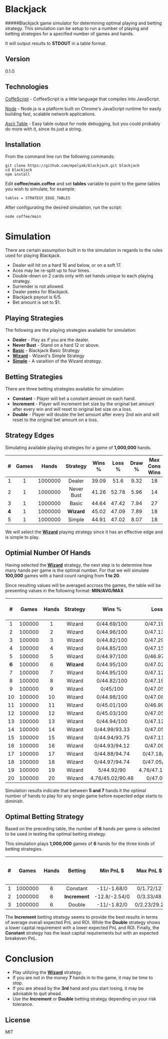 Blackjack
=========

#####Blackjack game simulator for determining optimal playing and betting strategy.
This simulation can be setup to run a number of playing and betting strategies for a specified number of games and hands. 

It will output results to **STDOUT** in a table format.

Version
-------

0.1.0

Technologies
------------

[CoffeScript] - CoffeeScript is a little language that compiles into JavaScript.

[Node] - Node.js is a platform built on Chrome's JavaScript runtime for easily building fast, scalable network applications.

[Ascii Table] - Easy table output for node debugging, but you could probably do more with it, since its just a string.

Installation
------------
From the command line run the following commands:
```
git clone https://github.com/mpolyak/blackjack.git blackjack
cd blackjack
npm install
```
Edit **coffee/main.coffee** and set **tables** variable to point to the game tables you wish to simulate, for example:

```
tables = STRATEGY_EDGE_TABLES
```
After configurating the desired simulation, run the script:

```
node coffee/main
```
Simulation
==========
There are certain assumption built in to the simulation in regards to the rules used for playing Blackjack.

* Dealer will hit on a hard 16 and below, or on a soft 17.
* Aces may be re-split up to four times.
* Double-down on 2 cards only with set hands unique to each playing strategy.
* Surrender is not allowed.
* Dealer peeks for Blackjack.
* Blackjack payout is 6/5.
* Bet amount is set to $1.

Playing Strategies
------------------
The following are the playing strategies available for simulation:
* **Dealer** - Play as if you are the dealer.
* **Never Bust** - Stand on a hard 12 or above.
* **[Basic]** - Blackjack Basic Strategy
* **[Wizard]** - Wizard's Simple Strategy
* **[Simple]** - A varaition of the Wizard strategy.

Betting Strategies
------------------
There are three betting strategies available for simulation:
* **Constant** - Player will bet a constant amount on each hand.
* **Increment** - Player will increment bet size by the original bet amount after every win and will reset to original bet size on a loss.
* **Double** - Player will double the bet amount after every 2nd win and will reset to the original bet amount on a loss.

Strategy Edges
--------------
Simulating available playing strategies for a game of **1,000,000** hands.

| # | Games |  Hands  |  Strategy  | Wins % | Loss % | Draw % | Max Cons Wins | Max Cons Loss | Avg Cons Wins | Avg Cons Loss | Edge % |
|:-:|:-----:|:-------:|:----------:|:------:|:------:|:------:|:-------------:|:-------------:|:-------------:|:-------------:|:------:|
| 1 |     1 | 1000000 | Dealer     |  39.09 |   51.6 |   9.32 |            18 |            21 |             3 |             3 | -24.25 |
| 2 |     1 | 1000000 | Never Bust |  41.26 |  52.78 |   5.96 |            14 |            24 |             3 |             3 | -21.83 |
| 3 |     1 | 1000000 | Basic      |  44.64 |  47.42 |   7.94 |            27 |            18 |             3 |             3 |  -5.88 |
| **4** |     1 | 1000000 | **Wizard**     |  45.02 |  47.09 |   7.89 |            18 |            23 |             3 |             3 |  **-4.39** |
| 5 |     1 | 1000000 | Simple     |  44.91 |  47.02 |   8.07 |            18 |            20 |             3 |             3 |  -4.49 |

We will select the **[Wizard]** playing strategy since it has an effective edge and is simple to play.

Optimial Number Of Hands
-------------------------
Having selected the **[Wizard]** strategy, the next step is to determine how many hands per game is the optimal number. For that we will simulate **100,000** games with a hand count ranging from **1 to 20**.

Since resulting values will be averaged accross the games, the table will be presenting values in the following format: **MIN/AVG/MAX**

| #  | Games  | Hands | Strategy |      Wins %      |      Loss %      |    Draw %    | Max Cons Wins | Max Cons Loss | Avg Cons Wins | Avg Cons Loss |      Edge %      |
|:--:|:------:|:-----:|:--------:|:----------------:|:----------------:|:------------:|:-------------:|:-------------:|:-------------:|:-------------:|:----------------:|
|  1 | 100000 |     1 | Wizard   | 0/44.69/100      | 0/47.19/100      | 0/8.12/100   | 0/0/4         | 0/0/3         | 0/0/3         | 0/0/3         | -100/-2.57/200   |
|  2 | 100000 |     2 | Wizard   | 0/44.96/100      | 0/47.13/100      | 0/7.91/100   | 0/1/5         | 0/1/5         | 0/0/4         | 0/0/4         | -100/-1.77/300   |
|  3 | 100000 |     3 | Wizard   | 0/44.82/100      | 0/47.29/100      | 0/7.89/100   | 0/1/7         | 0/1/5         | 0/1/5         | 0/1/4         | -100/12.38/500   |
|  4 | 100000 |     4 | Wizard   | 0/44.85/100      | 0/47.15/100      | 0/8/100      | 0/2/7         | 0/2/7         | 0/1/5         | 0/1/5         | -100/25.33/600   |
|  5 | 100000 |     5 | Wizard   | 0/44.97/100      | 0/46.97/100      | 0/8.06/100   | 0/2/8         | 0/2/7         | 0/1/5         | 0/1/5         | -100/33.36/600   |
|  **6** | 100000 |     6 | **Wizard**   | 0/44.95/100      | 0/47.02/100      | 0/8.03/83.33 | 0/2/8         | 0/2/8         | 0/1/5         | 0/2/5         | -100/**35.5**/700    |
|  7 | 100000 |     7 | Wizard   | 0/44.95/100      | 0/47.12/100      | 0/7.94/71.43 | 0/2/9         | 0/2/9         | 0/2/6         | 0/2/6         | -100/34.41/800   |
|  8 | 100000 |     8 | Wizard   | 0/44.82/100      | 0/47.19/100      | 0/8/75       | 0/2/10        | 0/3/10        | 0/2/6         | 0/2/6         | -100/31.03/900   |
|  9 | 100000 |     9 | Wizard   | 0/45/100         | 0/47.05/100      | 0/7.94/77.78 | 0/3/11        | 0/3/11        | 0/2/7         | 0/2/7         | -100/28.99/1000  |
| 10 | 100000 |    10 | Wizard   | 0/44.98/100      | 0/47.08/100      | 0/7.94/60    | 0/3/12        | 0/3/11        | 0/2/7         | 0/2/7         | -100/25.41/1000  |
| 11 | 100000 |    11 | Wizard   | 0/45.01/100      | 0/46.99/100      | 0/7.99/63.64 | 0/3/13        | 0/3/12        | 0/2/8         | 0/2/7         | -100/22.78/1100  |
| 12 | 100000 |    12 | Wizard   | 0/45.03/100      | 0/47.05/100      | 0/7.91/58.33 | 0/3/13        | 0/3/13        | 0/2/8         | 0/2/8         | -100/19.87/1400  |
| 13 | 100000 |    13 | Wizard   | 0/44.94/100      | 0/47.12/100      | 0/7.94/50    | 0/3/13        | 0/3/14        | 0/2/8         | 0/2/8         | -100/17.14/1400  |
| 14 | 100000 |    14 | Wizard   | 0/44.99/93.33    | 0/47.05/100      | 0/7.96/53.33 | 0/3/13        | 0/3/15        | 0/2/8         | 0/2/9         | -100/15.51/1300  |
| 15 | 100000 |    15 | Wizard   | 0/44.94/93.75    | 0/47.11/100      | 0/7.95/46.67 | 0/3/14        | 0/3/15        | 0/2/8         | 0/2/9         | -100/13.5/1400   |
| 16 | 100000 |    16 | Wizard   | 0/44.93/94.12    | 0/47.09/100      | 0/7.99/44.44 | 0/3/16        | 0/3/17        | 0/2/9         | 0/3/10        | -100/12.02/1500  |
| 17 | 100000 |    17 | Wizard   | 0/44.88/94.74    | 0/47.18/94.12    | 0/7.94/44.44 | 0/3/15        | 0/4/16        | 0/2/9         | 0/3/9         | -100/10.3/1700   |
| 18 | 100000 |    18 | Wizard   | 0/44.97/94.74    | 0/47.05/94.74    | 0/7.98/44.44 | 0/3/18        | 0/4/18        | 0/3/10        | 0/3/10        | -100/9.77/1500   |
| 19 | 100000 |    19 | Wizard   | 5/44.92/90       | 4.76/47.12/94.74 | 0/7.96/47.37 | 1/4/18        | 1/4/18        | 0/3/10        | 0/3/10        | -94.44/8.56/1600 |
| 20 | 100000 |    20 | Wizard   | 4.76/45.02/90.48 | 0/47.04/95       | 0/7.94/45    | 1/4/17        | 0/4/19        | 0/3/10        | 0/3/11        | -94.74/8.12/1600 |

Simulation results indicate that between **5 and 7** hands it the optimal number of hands to play for any single game before expected edge starts to diminish. 

Optimal Betting Strategy
------------------------
Based on the preceding table, the number of **6** hands per game is selected to be used in testing the optimal betting strategy.

This simulation plays **1,000,000** games of **6** hands for the three kinds of betting strategies.

| # |  Games  | Hands |  Betting  |   Min PnL $   |  Max PnL $  |     PnL $     | Capital $ |     ROI %     | Hands to Min PnL | Hands to Max PnL | Min PnL to Flat | Max PnL to Flat | Exp per Hand $  |
|:-:|:-------:|:-----:|:---------:|:-------------:|:-----------:|:-------------:|:---------:|:-------------:|:----------------:|:----------------:|:---------------:|:---------------:|:---------------:|
| 1 | 1000000 |     6 | Constant  | -11/-1.68/0   | 0/1.72/12   | -11/0.05/12   | 1/4.46/12 | 0/77.28/1200  | 0/3/11           | 0/3/11           | 0/1/7           | 0/1/7           | -1.67/0.01/1.7  |
| 2 | 1000000 |     6 | **Increment** | -12.8/-2.54/0 | 0/3.33/48   | -12.8/**0.06**/48 | 1/5.99/19 | 0/**112.25**/4800 | 0/4/11           | 0/**3**/11           | 0/1/6           | 0/1/6           | -1.83/0.01/6.86 |
| 3 | 1000000 |     6 | Double    | -11/-1.82/0   | 0/2.23/29.2 | -11/0.05/29.2 | 1/4.8/15  | 0/84.29/2920  | 0/3/10           | 0/3/11           | 0/0/6           | 0/1/7           | -1.67/0.01/4.4  |

The **Increment** betting strategy seems to provide the best results in terms of average overall expected PnL and ROI. While the **Double** strategy shows a lower capital requirement with a lower expected PnL and ROI. Finally, the **Constant** strategy has the least capital requirements but with an expected breakeven PnL.

Conclusion
==========
* Play utilizing the **[Wizard]** strategy.
* If you are not in the money **7** hands in to the game, it may be time to stop.
* If you are ahead by the **3rd** hand and you start losing, it may be advisable to quit ahead.
* Use the **Increment** or **Double** betting strategy depending on your risk tolerance.

License
----

MIT

[CoffeScript]:http://coffeescript.org/
[Node]:http://nodejs.org/
[Ascii Table]:https://github.com/sorensen/ascii-table/
[Basic]:http://en.wikipedia.org/wiki/Blackjack#Basic_strategy
[Wizard]:http://wizardofodds.com/games/blackjack/
[Simple]:http://wizardofodds.com/blackjack/images/wizard-simple-exceptions.gif
